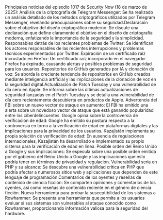 Principales noticias del episodio 1017 de Security Now (18 de marzo de 2025):
Análisis de la criptografía de Telegram Messenger: Se ha realizado un análisis detallado de los métodos criptográficos utilizados por Telegram Messenger, revelando preocupaciones sobre su seguridad.​
Declaración sobre el objetivo del diseño criptográfico moderno: Se discute una declaración que define claramente el objetivo en el diseño de criptografía moderna, enfatizando la importancia de la seguridad y la simplicidad.​
Responsables detrás de los recientes problemas de Twitter: Se identifican los actores responsables de las recientes interrupciones y problemas técnicos experimentados por Twitter.​
Expiración de un certificado raíz incrustado en Firefox: Un certificado raíz incorporado en el navegador Firefox ha expirado, causando alertas y posibles problemas de seguridad para los usuarios.​
Repositorios de GitHub generados por IA y clonación de voz: Se aborda la creciente tendencia de repositorios en GitHub creados mediante inteligencia artificial y las implicaciones de la clonación de voz en la seguridad digital.​
Actualización de Patch Tuesday y una vulnerabilidad de día cero en Apple: Se informa sobre las últimas actualizaciones de seguridad lanzadas en el Patch Tuesday y se detalla una vulnerabilidad de día cero recientemente descubierta en productos de Apple.​
Advertencia del FBI sobre un nuevo vector de ataque en aumento: El FBI ha emitido una alerta sobre un novedoso vector de ataque que está ganando popularidad entre los ciberdelincuentes.​
Google opina sobre la controversia de verificación de edad: Google ha emitido su postura respecto a la controversia en torno a la verificación de edad en plataformas digitales y las implicaciones para la privacidad de los usuarios.​
Kazajistán implementa su propia solución de verificación de edad: En ausencia de regulaciones internacionales, Kazajistán ha desarrollado e implementado su propio sistema para la verificación de edad en línea.​
Posible orden del Reino Unido a Google y sus implicaciones: Se especula sobre una posible orden emitida por el gobierno del Reino Unido a Google y las implicaciones que esto podría tener en términos de privacidad y regulación.​
Vulnerabilidad seria en PHP y su alcance: Se descubre una vulnerabilidad crítica en PHP que podría afectar a numerosos sitios web y aplicaciones que dependen de este lenguaje de programación.​
Comentarios de los oyentes y reseñas de contenido de ciencia ficción: Se comparten opiniones y comentarios de los oyentes, así como reseñas de contenido reciente en el género de ciencia ficción.​
Nueva herramienta para probar la susceptibilidad de los sistemas a Rowhammer: Se presenta una herramienta que permite a los usuarios evaluar si sus sistemas son vulnerables al ataque conocido como Rowhammer, proporcionando información valiosa para la seguridad del hardware.
